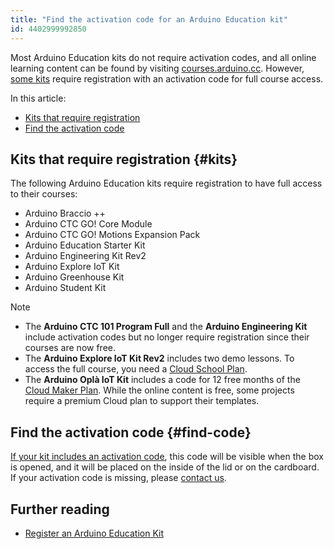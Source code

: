 ```yaml
---
title: "Find the activation code for an Arduino Education kit"
id: 4402999992850
---
```


Most Arduino Education kits do not require activation codes, and all online learning content can be found by visiting [courses.arduino.cc](https://www.arduino.cc/education/courses/). However, [some kits](#kits) require registration with an activation code for full course access.

In this article:

* [Kits that require registration](#kits)
* [Find the activation code](#find-code)

## Kits that require registration {#kits}

The following Arduino Education kits require registration to have full access to their courses:

* Arduino Braccio ++
* Arduino CTC GO! Core Module
* Arduino CTC GO! Motions Expansion Pack
* Arduino Education Starter Kit
* Arduino Engineering Kit Rev2
* Arduino Explore IoT Kit
* Arduino Greenhouse Kit
* Arduino Student Kit

> [!NOTE]
>
> * The **Arduino CTC 101 Program Full** and the **Arduino Engineering Kit** include activation codes but no longer require registration since their courses are now free.
> * The **Arduino Explore IoT Kit Rev2** includes two demo lessons. To access the full course, you need a [Cloud School Plan](https://cloud.arduino.cc/plans/).
> * The **Arduino Oplà IoT Kit** includes a code for 12 free months of the [Cloud Maker Plan](https://cloud.arduino.cc/plans/). While the online content is free, some projects require a premium Cloud plan to support their templates.

## Find the activation code {#find-code}

[If your kit includes an activation code](#kits), this code will be visible when the box is opened, and it will be placed on the inside of the lid or on the cardboard. If your activation code is missing, please [contact us](https://www.arduino.cc/en/contact-us/).

## Further reading

* <a class="link-chevron-right" href="https://support.arduino.cc/hc/en-us/articles/4407393580818-Register-an-Arduino-Education-Kit#fnref1">Register an Arduino Education Kit</a>
